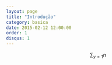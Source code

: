 ```yaml
---
layout: page
title: "Introdução"
category: basica
date: 2015-02-12 12:00:00
order: 1
disqus: 1
---
```


$$\sum_{y=1}{n}$$